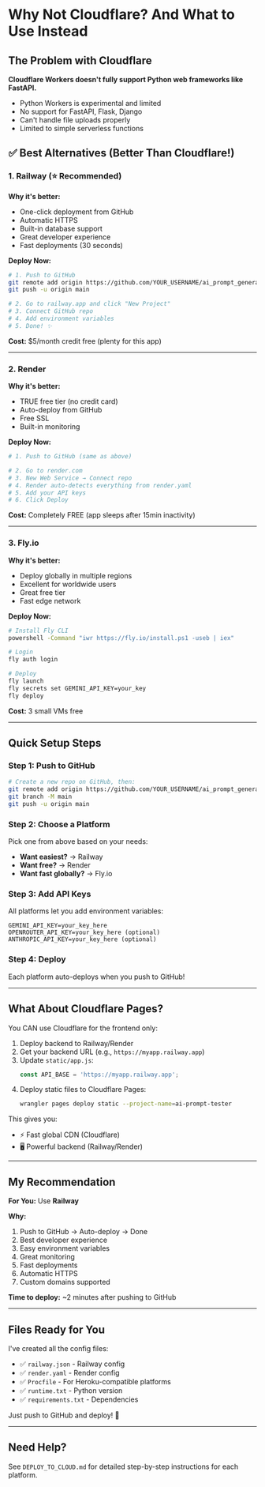 # Why Not Cloudflare? And What to Use Instead

## The Problem with Cloudflare

**Cloudflare Workers doesn't fully support Python web frameworks like FastAPI.**

- Python Workers is experimental and limited
- No support for FastAPI, Flask, Django
- Can't handle file uploads properly
- Limited to simple serverless functions

## ✅ Best Alternatives (Better Than Cloudflare!)

### 1. Railway (⭐ Recommended)

**Why it's better:**
- One-click deployment from GitHub
- Automatic HTTPS
- Built-in database support
- Great developer experience
- Fast deployments (30 seconds)

**Deploy Now:**
```bash
# 1. Push to GitHub
git remote add origin https://github.com/YOUR_USERNAME/ai_prompt_generator.git
git push -u origin main

# 2. Go to railway.app and click "New Project"
# 3. Connect GitHub repo
# 4. Add environment variables
# 5. Done! ✨
```

**Cost:** $5/month credit free (plenty for this app)

---

### 2. Render

**Why it's better:**
- TRUE free tier (no credit card)
- Auto-deploy from GitHub
- Free SSL
- Built-in monitoring

**Deploy Now:**
```bash
# 1. Push to GitHub (same as above)

# 2. Go to render.com
# 3. New Web Service → Connect repo
# 4. Render auto-detects everything from render.yaml
# 5. Add your API keys
# 6. Click Deploy
```

**Cost:** Completely FREE (app sleeps after 15min inactivity)

---

### 3. Fly.io

**Why it's better:**
- Deploy globally in multiple regions
- Excellent for worldwide users
- Great free tier
- Fast edge network

**Deploy Now:**
```bash
# Install Fly CLI
powershell -Command "iwr https://fly.io/install.ps1 -useb | iex"

# Login
fly auth login

# Deploy
fly launch
fly secrets set GEMINI_API_KEY=your_key
fly deploy
```

**Cost:** 3 small VMs free

---

## Quick Setup Steps

### Step 1: Push to GitHub

```bash
# Create a new repo on GitHub, then:
git remote add origin https://github.com/YOUR_USERNAME/ai_prompt_generator.git
git branch -M main
git push -u origin main
```

### Step 2: Choose a Platform

Pick one from above based on your needs:
- **Want easiest?** → Railway
- **Want free?** → Render
- **Want fast globally?** → Fly.io

### Step 3: Add API Keys

All platforms let you add environment variables:
```
GEMINI_API_KEY=your_key_here
OPENROUTER_API_KEY=your_key_here (optional)
ANTHROPIC_API_KEY=your_key_here (optional)
```

### Step 4: Deploy

Each platform auto-deploys when you push to GitHub!

---

## What About Cloudflare Pages?

You CAN use Cloudflare for the frontend only:

1. Deploy backend to Railway/Render
2. Get your backend URL (e.g., `https://myapp.railway.app`)
3. Update `static/app.js`:
   ```javascript
   const API_BASE = 'https://myapp.railway.app';
   ```
4. Deploy static files to Cloudflare Pages:
   ```bash
   wrangler pages deploy static --project-name=ai-prompt-tester
   ```

This gives you:
- ⚡ Fast global CDN (Cloudflare)
- 🖥️ Powerful backend (Railway/Render)

---

## My Recommendation

**For You:** Use **Railway**

**Why:**
1. Push to GitHub → Auto-deploy → Done
2. Best developer experience
3. Easy environment variables
4. Great monitoring
5. Fast deployments
6. Automatic HTTPS
7. Custom domains supported

**Time to deploy:** ~2 minutes after pushing to GitHub

---

## Files Ready for You

I've created all the config files:
- ✅ `railway.json` - Railway config
- ✅ `render.yaml` - Render config
- ✅ `Procfile` - For Heroku-compatible platforms
- ✅ `runtime.txt` - Python version
- ✅ `requirements.txt` - Dependencies

Just push to GitHub and deploy! 🚀

---

## Need Help?

See `DEPLOY_TO_CLOUD.md` for detailed step-by-step instructions for each platform.
